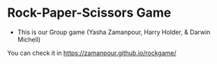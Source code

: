 # Rock-Paper-Scissors Game

- This is our Group game (Yasha Zamanpour, Harry Holder, & Darwin Michell)

You can check it in https://zamanpour.github.io/rockgame/
